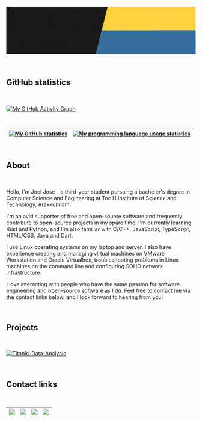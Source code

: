 ![Banner](./Joel-Jose.gif)

<br>

## GitHub statistics

<br>

[![My GitHub Activity Graph](https://activity-graph.herokuapp.com/graph?username=joeljose350&bg_color=151515&color=FFFFFF&line=5CBE72&point=FFFFFF&hide_border=true)](https://github.com/joeljose350)

<br>

| [![My GitHub statistics](https://github-readme-stats-joeljose350.vercel.app/api?username=joeljose350&theme=dark&hide_border=true&custom_title=Joel%20Jose's%20GitHub%20Statistics&show_icons=true&include_all_commits=true)](https://github.com/joeljose350) | [![My programming language usage statistics](https://github-readme-stats-joeljose350.vercel.app/api/top-langs?username=joeljose350&theme=dark&hide_border=true&layout=compact&langs_count=10&hide=c)](https://github.com/joeljose350) |
|:---:|:---:|

<br>

## About

<br>

Hello, I'm Joel Jose - a third-year student pursuing a bachelor's degree in Computer Science and Engineering at Toc H Institute of Science and Technology, Arakkunnam.

I'm an avid supporter of free and open-source software and frequently contribute to open-source projects in my spare time. I'm currently learning Rust and Python, and I'm also familiar with C/C++, JavaScript, TypeScript, HTML/CSS, Java and Dart.

I use Linux operating systems on my laptop and server. I also have experience creating and managing virtual machines on VMware Workstation and Oracle Virtualbox, troubleshooting problems in Linux machines on the command line and configuring SOHO network infrastructure.

I love interacting with people who have the same passion for software engineering and open-source software as I do. Feel free to contact me via the contact links below, and I look forward to hearing from you!

<br>

## Projects

<br>

[![Titanic-Data-Analysis](https://github-readme-stats-joeljose350.vercel.app/api/pin?username=joeljose350&repo=Titanic-Data-Analysis&theme=dark&hide_border=true)](https://github.com/joeljose350/Titanic-Data-Analysis)

<br>

## Contact links

<br>

| <a href="https://wa.me/+919846642788"><img src="https://img.shields.io/badge/WhatsApp-100C08?logo=whatsapp&logoColor=00E676" height=30px></a> | <a href="https://www.linkedin.com/in/joeljose350"><img src="https://img.shields.io/badge/LinkedIn-100C08?logo=linkedin&logoColor=0A66C2" height=30px></a> | <a href="mailto://joel750jose@gmail.com"><img src="https://img.shields.io/badge/Email-100C08?logo=gmail&logoColor=EA4335" height=30px></a> | <a href="https://t.me/joeljose350"><img src="https://img.shields.io/badge/Telegram-100C08?logo=telegram&logoColor=28A8E9" height=30px></a> |
|:---:|:---:|:---:|:---:|